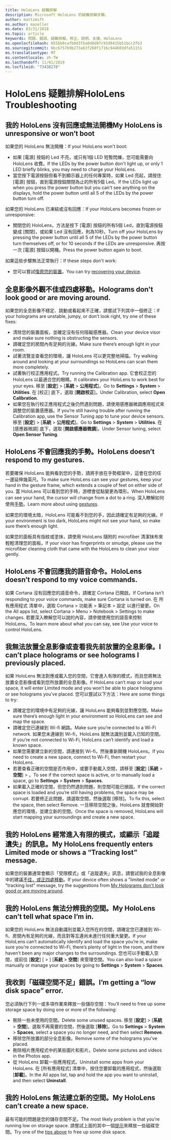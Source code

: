 ```yaml
---
title: HoloLens 疑難排解
description: Microsoft HoloLens 的疑難排解步驟。
author: mattzmsft
ms.author: mazeller
ms.date: 03/21/2018
ms.topic: article
keywords: 問題、錯誤、疑難排解、修正、說明、支援、HoloLens
ms.openlocfilehash: 855bb0cafb0d3fba0d8d97c93d9415b51bcc2fb3
ms.sourcegitcommit: 6bc6757b9b273a63f260f1716c944603dfa51151
ms.translationtype: MT
ms.contentlocale: zh-TW
ms.lasthandoff: 11/01/2019
ms.locfileid: "73438278"
---
```

# <a name="hololens-troubleshooting"></a><span data-ttu-id="06375-104">HoloLens 疑難排解</span><span class="sxs-lookup"><span data-stu-id="06375-104">HoloLens Troubleshooting</span></span>

## <a name="my-hololens-is-unresponsive-or-wont-boot"></a><span data-ttu-id="06375-105">我的 HoloLens 沒有回應或無法開機</span><span class="sxs-lookup"><span data-stu-id="06375-105">My HoloLens is unresponsive or won’t boot</span></span>

<span data-ttu-id="06375-106">如果您的 HoloLens 無法開機：</span><span class="sxs-lookup"><span data-stu-id="06375-106">If your HoloLens won't boot:</span></span>
* <span data-ttu-id="06375-107">如果 [電源] 按鈕的 Led 不亮，或只有1個 LED 短暫閃爍，您可能需要向 HoloLens 收費。</span><span class="sxs-lookup"><span data-stu-id="06375-107">If the LEDs by the power button don't light up, or only 1 LED briefly blinks, you may need to charge your HoloLens.</span></span>
* <span data-ttu-id="06375-108">當您按下電源按鈕但看不到顯示器上的任何專案時，如果 Led 亮起，請按住 [電源] 按鈕，直到電源按鈕關閉為止的所有5個 Led。</span><span class="sxs-lookup"><span data-stu-id="06375-108">If the LEDs light up when you press the power button but you can't see anything on the displays, hold the power button until all 5 of the LEDs by the power button turn off.</span></span>

<span data-ttu-id="06375-109">如果您的 HoloLens 已凍結或沒有回應：</span><span class="sxs-lookup"><span data-stu-id="06375-109">If your HoloLens becomes frozen or unresponsive:</span></span>
* <span data-ttu-id="06375-110">關閉您的 HoloLens，方法是按下 [電源] 按鈕的所有5個 Led，直到電源按鈕變成 [關閉]，或如果 Led 沒有回應，則為10秒。</span><span class="sxs-lookup"><span data-stu-id="06375-110">Turn off your HoloLens by pressing the power button until all 5 of the LEDs by the power button turn themselves off, or for 10 seconds if the LEDs are unresponsive.</span></span> <span data-ttu-id="06375-111">再按一次 [電源] 按鈕以開機。</span><span class="sxs-lookup"><span data-stu-id="06375-111">Press the power button again to boot.</span></span>

<span data-ttu-id="06375-112">如果這些步驟無法正常執行：</span><span class="sxs-lookup"><span data-stu-id="06375-112">If these steps don't work:</span></span>
* <span data-ttu-id="06375-113">您可以嘗試[復原您的裝置](reset-or-recover-your-hololens.md)。</span><span class="sxs-lookup"><span data-stu-id="06375-113">You can try [recovering your device](reset-or-recover-your-hololens.md).</span></span>

## <a name="holograms-dont-look-good-or-are-moving-around"></a><span data-ttu-id="06375-114">全息影像外觀不佳或四處移動。</span><span class="sxs-lookup"><span data-stu-id="06375-114">Holograms don't look good or are moving around.</span></span>

<span data-ttu-id="06375-115">如果您的全息影像不穩定、跳動或看起來不正確，請嘗試下列其中一個修正：</span><span class="sxs-lookup"><span data-stu-id="06375-115">If your holograms are unstable, jumpy, or don’t look right, try one of these fixes:</span></span>
* <span data-ttu-id="06375-116">清除您的裝置面板，並確定沒有任何阻礙感應器。</span><span class="sxs-lookup"><span data-stu-id="06375-116">Clean your device visor and make sure nothing is obstructing the sensors.</span></span>
* <span data-ttu-id="06375-117">請確定您的房間內有足夠的光線。</span><span class="sxs-lookup"><span data-stu-id="06375-117">Make sure there’s enough light in your room.</span></span>
* <span data-ttu-id="06375-118">試著流覽並查看您的環境，讓 HoloLens 可以更完整地掃描。</span><span class="sxs-lookup"><span data-stu-id="06375-118">Try walking around and looking at your surroundings so HoloLens can scan them more completely.</span></span>
* <span data-ttu-id="06375-119">試著執行校正應用程式。</span><span class="sxs-lookup"><span data-stu-id="06375-119">Try running the Calibration app.</span></span> <span data-ttu-id="06375-120">它會校正您的 HoloLens 以最適合您的眼睛。</span><span class="sxs-lookup"><span data-stu-id="06375-120">It calibrates your HoloLens to work best for your eyes.</span></span> <span data-ttu-id="06375-121">移至 [**設定**] > [**系統** > **公用程式**]。</span><span class="sxs-lookup"><span data-stu-id="06375-121">Go to **Settings** > **System** > **Utilities**.</span></span> <span data-ttu-id="06375-122">在 [校正] 底下，選取 [**開啟校正**]。</span><span class="sxs-lookup"><span data-stu-id="06375-122">Under Calibration, select **Open Calibration**.</span></span>
* <span data-ttu-id="06375-123">如果您在執行校正應用程式之後仍然遇到問題，請使用感應器微調應用程式來調整您的裝置感應器。</span><span class="sxs-lookup"><span data-stu-id="06375-123">If you’re still having trouble after running the Calibration app, use the Sensor Tuning app to tune your device sensors.</span></span> <span data-ttu-id="06375-124">移至 [**設定**] > [**系統** > **公用程式**]。</span><span class="sxs-lookup"><span data-stu-id="06375-124">Go to **Settings** > **System** > **Utilities**.</span></span> <span data-ttu-id="06375-125">在 [感應器微調] 底下，選取 [**開啟感應器微調**]。</span><span class="sxs-lookup"><span data-stu-id="06375-125">Under Sensor tuning, select **Open Sensor Tuning**.</span></span>

## <a name="hololens-doesnt-respond-to-my-gestures"></a><span data-ttu-id="06375-126">HoloLens 不會回應我的手勢。</span><span class="sxs-lookup"><span data-stu-id="06375-126">HoloLens doesn’t respond to my gestures.</span></span>

<span data-ttu-id="06375-127">若要確保 HoloLens 能夠看到您的手勢，請將手放在手勢框架中，這會在您的任一邊延伸幾英尺。</span><span class="sxs-lookup"><span data-stu-id="06375-127">To make sure HoloLens can see your gestures, keep your hand in the gesture frame, which extends a couple of feet on either side of you.</span></span> <span data-ttu-id="06375-128">當 HoloLens 可以看到您的手時，游標會從點變更為環形。</span><span class="sxs-lookup"><span data-stu-id="06375-128">When HoloLens can see your hand, the cursor will change from a dot to a ring.</span></span> <span data-ttu-id="06375-129">深入瞭解如何使用[手勢](gaze-and-commit.md#composite-gestures)。</span><span class="sxs-lookup"><span data-stu-id="06375-129">Learn more about using [gestures](gaze-and-commit.md#composite-gestures).</span></span>

<span data-ttu-id="06375-130">如果您的環境太暗，HoloLens 可能看不到您的手，因此請確定有足夠的光線。</span><span class="sxs-lookup"><span data-stu-id="06375-130">If your environment is too dark, HoloLens might not see your hand, so make sure there’s enough light.</span></span>

<span data-ttu-id="06375-131">如果您的面板具有指紋或塗抹，請使用 HoloLens 隨附的 microfiber 清潔抹布來輕輕清理您的面板。</span><span class="sxs-lookup"><span data-stu-id="06375-131">If your visor has fingerprints or smudge, please use the microfiber cleaning cloth that came with the HoloLens to clean your visor gently.</span></span>

## <a name="hololens-doesnt-respond-to-my-voice-commands"></a><span data-ttu-id="06375-132">HoloLens 不會回應我的語音命令。</span><span class="sxs-lookup"><span data-stu-id="06375-132">HoloLens doesn’t respond to my voice commands.</span></span>

<span data-ttu-id="06375-133">如果 Cortana 沒有回應您的語音命令，請確定 Cortana 已開啟。</span><span class="sxs-lookup"><span data-stu-id="06375-133">If Cortana isn’t responding to your voice commands, make sure Cortana is turned on.</span></span> <span data-ttu-id="06375-134">在 所有應用程式 清單中，選取 Cortana > 功能表 > 筆記本 > 設定 以進行變更。</span><span class="sxs-lookup"><span data-stu-id="06375-134">On the All apps list, select Cortana > Menu > Notebook > Settings to make changes.</span></span> <span data-ttu-id="06375-135">若要深入瞭解您可以說的內容，請參閱使用您的語音來控制 HoloLens。</span><span class="sxs-lookup"><span data-stu-id="06375-135">To learn more about what you can say, see Use your voice to control HoloLens.</span></span>

## <a name="i-cant-place-holograms-or-see-holograms-i-previously-placed"></a><span data-ttu-id="06375-136">我無法放置全息影像或查看我先前放置的全息影像。</span><span class="sxs-lookup"><span data-stu-id="06375-136">I can’t place holograms or see holograms I previously placed.</span></span>

<span data-ttu-id="06375-137">如果 HoloLens 無法對應或載入您的空間，它會進入有限的模式，而且您將無法放置全息影像或看到您所放置的全息影像。</span><span class="sxs-lookup"><span data-stu-id="06375-137">If HoloLens can’t map or load your space, it will enter Limited mode and you won’t be able to place holograms or see holograms you’ve placed.</span></span> <span data-ttu-id="06375-138">您可以嘗試以下方法：</span><span class="sxs-lookup"><span data-stu-id="06375-138">Here are some things to try:</span></span>
* <span data-ttu-id="06375-139">請確定您的環境中有足夠的光線，讓 HoloLens 能夠看到並對應空間。</span><span class="sxs-lookup"><span data-stu-id="06375-139">Make sure there’s enough light in your environment so HoloLens can see and map the space.</span></span>
* <span data-ttu-id="06375-140">請確定您已連線到 Wi-fi 網路。</span><span class="sxs-lookup"><span data-stu-id="06375-140">Make sure you’re connected to a Wi-Fi network.</span></span> <span data-ttu-id="06375-141">如果您未連線到 Wi-fi，HoloLens 就無法識別並載入已知的空間。</span><span class="sxs-lookup"><span data-stu-id="06375-141">If you’re not connected to Wi-Fi, HoloLens can’t identify and load a known space.</span></span>
* <span data-ttu-id="06375-142">如果您需要建立新的空間，請連接到 Wi-fi，然後重新開機 HoloLens。</span><span class="sxs-lookup"><span data-stu-id="06375-142">If you need to create a new space, connect to Wi-Fi, then restart your HoloLens.</span></span>
* <span data-ttu-id="06375-143">若要查看正確的空間是否作用中，或要手動載入空間，請移至 [**設定**] [**系統** > **空間**] > 。</span><span class="sxs-lookup"><span data-stu-id="06375-143">To see if the correct space is active, or to manually load a space, go to **Settings** > **System** > **Spaces**.</span></span>
* <span data-ttu-id="06375-144">如果載入正確的空間，但您仍然遇到問題，則空間可能已損毀。</span><span class="sxs-lookup"><span data-stu-id="06375-144">If the correct space is loaded and you’re still having problems, the space may be corrupt.</span></span> <span data-ttu-id="06375-145">若要修正此問題，請選取空間，然後選取 [移除]。</span><span class="sxs-lookup"><span data-stu-id="06375-145">To fix this, select the space, then select Remove.</span></span> <span data-ttu-id="06375-146">一旦移除空間之後，HoloLens 就會開始對應您的環境，並建立新的空間。</span><span class="sxs-lookup"><span data-stu-id="06375-146">Once the space is removed, HoloLens will start mapping your surroundings and create a new space.</span></span>

## <a name="my-hololens-frequently-enters-limited-mode-or-shows-a-tracking-lost-message"></a><span data-ttu-id="06375-147">我的 HoloLens 經常進入有限的模式，或顯示「追蹤遺失」的訊息。</span><span class="sxs-lookup"><span data-stu-id="06375-147">My HoloLens frequently enters Limited mode or shows a “Tracking lost” message.</span></span>

<span data-ttu-id="06375-148">如果您的裝置通常會顯示「受限模式」或「追蹤遺失」訊息，請嘗試我的全息影像中的建議[不佳，或正四處移動](#holograms-dont-look-good-or-are-moving-around)。</span><span class="sxs-lookup"><span data-stu-id="06375-148">If your device often shows a "limited mode" or "tracking lost" message, try the suggestions from [My Holograms don't look good or are moving around](#holograms-dont-look-good-or-are-moving-around).</span></span>

## <a name="my-hololens-cant-tell-what-space-im-in"></a><span data-ttu-id="06375-149">我的 HoloLens 無法分辨我的空間。</span><span class="sxs-lookup"><span data-stu-id="06375-149">My HoloLens can’t tell what space I’m in.</span></span>

<span data-ttu-id="06375-150">如果您的 HoloLens 無法自動識別並載入您所在的空間，請確定您已連接到 Wi-fi、房間內有足夠的光線，而且對等互連尚未進行任何重大變更。</span><span class="sxs-lookup"><span data-stu-id="06375-150">If your HoloLens can’t automatically identify and load the space you’re in, make sure you’re connected to Wi-Fi, there’s plenty of light in the room, and there haven’t been any major changes to the surroundings.</span></span> <span data-ttu-id="06375-151">您也可以手動載入空間，或前往 [**設定**] [ > ] [**系統** > **空間**] 來管理空間。</span><span class="sxs-lookup"><span data-stu-id="06375-151">You can also load a space manually or manage your spaces by going to **Settings** > **System** > **Spaces**.</span></span>

## <a name="im-getting-a-low-disk-space-error"></a><span data-ttu-id="06375-152">我收到「磁碟空間不足」錯誤。</span><span class="sxs-lookup"><span data-stu-id="06375-152">I’m getting a “low disk space” error.</span></span>

<span data-ttu-id="06375-153">您必須執行下列一或多項作業來釋放一些儲存空間：</span><span class="sxs-lookup"><span data-stu-id="06375-153">You’ll need to free up some storage space by doing one or more of the following:</span></span>
* <span data-ttu-id="06375-154">刪除一些未使用的空間。</span><span class="sxs-lookup"><span data-stu-id="06375-154">Delete some unused spaces.</span></span> <span data-ttu-id="06375-155">移至 [**設定**] > [**系統** > **空間**]，選取不再需要的空間，然後選取 [**移除**]。</span><span class="sxs-lookup"><span data-stu-id="06375-155">Go to **Settings** > **System** > **Spaces**, select a space you no longer need, and then select **Remove**.</span></span>
* <span data-ttu-id="06375-156">移除您所放置的部分全息影像。</span><span class="sxs-lookup"><span data-stu-id="06375-156">Remove some of the holograms you’ve placed.</span></span>
* <span data-ttu-id="06375-157">刪除相片應用程式中的某些圖片和影片。</span><span class="sxs-lookup"><span data-stu-id="06375-157">Delete some pictures and videos in the Photos app.</span></span>
* <span data-ttu-id="06375-158">從 HoloLens 卸載一些應用程式。</span><span class="sxs-lookup"><span data-stu-id="06375-158">Uninstall some apps from your HoloLens.</span></span> <span data-ttu-id="06375-159">在 [所有應用程式] 清單中，按住您要卸載的應用程式，然後選取 [**卸載**]。</span><span class="sxs-lookup"><span data-stu-id="06375-159">In the All apps list, tap and hold the app you want to uninstall, and then select **Uninstall**.</span></span>

## <a name="my-hololens-cant-create-a-new-space"></a><span data-ttu-id="06375-160">我的 HoloLens 無法建立新的空間。</span><span class="sxs-lookup"><span data-stu-id="06375-160">My HoloLens can’t create a new space.</span></span>

<span data-ttu-id="06375-161">最有可能的問題是您的儲存空間不足。</span><span class="sxs-lookup"><span data-stu-id="06375-161">The most likely problem is that you’re running low on storage space.</span></span> <span data-ttu-id="06375-162">請嘗試上面的其中一個[提示](#im-getting-a-low-disk-space-error)來釋放一些磁碟空間。</span><span class="sxs-lookup"><span data-stu-id="06375-162">Try one of the [tips above](#im-getting-a-low-disk-space-error) to free up some disk space.</span></span>
